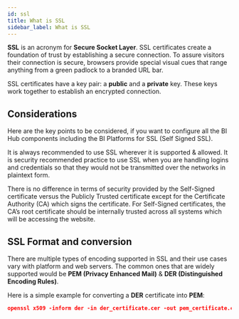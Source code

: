 ```yaml
---
id: ssl
title: What is SSL
sidebar_label: What is SSL
---
```


**SSL** is an acronym for **Secure Socket Layer**.
SSL certificates create a foundation of trust by establishing a secure connection. To assure visitors their connection is secure, browsers provide special visual cues that range anything from a green padlock to a branded URL bar.

SSL certificates have a key pair: a **public** and a **private** key. These keys work together to establish an encrypted connection.

## Considerations 

Here are the key points to be considered, if you want to configure all the BI Hub components including the BI Platforms for SSL (Self Signed SSL).

It is always recommended to use SSL wherever it is supported & allowed.
It is security recommended practice to use SSL when you are handling logins and credentials so that they would not be transmitted over the networks in plaintext form.

There is no difference in terms of security provided by the Self-Signed certificate versus the Publicly Trusted certificate except for the Certificate Authority (CA) which signs the certificate.
For Self-Signed certificates, the CA’s root certificate should be internally trusted across all systems which will be accessing the website.

## SSL Format and conversion

There are multiple types of encoding supported in SSL and their use cases vary with platform and web servers.
The common ones that are widely supported would be **PEM (Privacy Enhanced Mail)** & **DER (Distinguished Encoding Rules)**.

Here is a simple example for converting a **DER** certificate into **PEM**:

```json
openssl x509 -inform der -in der_certificate.cer -out pem_certificate.crt
```

